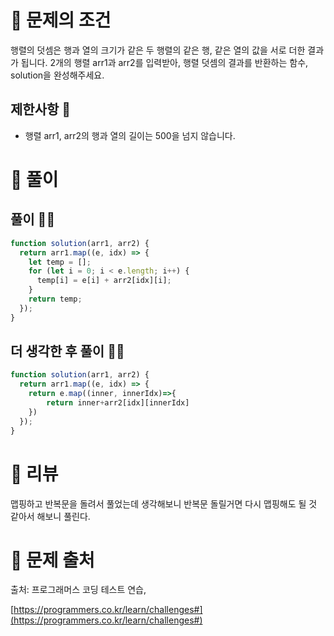 # 📌 문제의 조건
행렬의 덧셈은 행과 열의 크기가 같은 두 행렬의 같은 행, 같은 열의 값을 서로 더한 결과가 됩니다. 2개의 행렬 arr1과 arr2를 입력받아, 행렬 덧셈의 결과를 반환하는 함수, solution을 완성해주세요.
## 제한사항 🤔
* 행렬 arr1, arr2의 행과 열의 길이는 500을 넘지 않습니다.
# 📌 풀이
## 풀이 👨‍💻

```jsx
function solution(arr1, arr2) {
  return arr1.map((e, idx) => {
    let temp = [];
    for (let i = 0; i < e.length; i++) {
      temp[i] = e[i] + arr2[idx][i];
    }
    return temp;
  });
}

```

## 더 생각한 후 풀이 👨‍💻

```jsx
function solution(arr1, arr2) {
  return arr1.map((e, idx) => {
    return e.map((inner, innerIdx)=>{
        return inner+arr2[idx][innerIdx]
    })
  });
}
```

# 📌 리뷰
맵핑하고 반복문을 돌려서 풀었는데 생각해보니 반복문 돌릴거면 다시 맵핑해도 될 것 같아서 해보니 풀린다.

# 📌 문제 출처

출처: 프로그래머스 코딩 테스트 연습,

[https://programmers.co.kr/learn/challenges#](https://programmers.co.kr/learn/challenges#)
